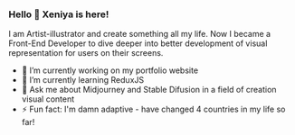 ### Hello 👋 Xeniya is here!

<!--
**Xeniya-Plakhotnyuk/Xeniya-Plakhotnyuk** is a ✨ _special_ ✨ repository because its `README.md` (this file) appears on your GitHub profile.

Here are some ideas to get you started:

- 🔭 I’m currently working on ...
- 🌱 I’m currently learning ...
- 👯 I’m looking to collaborate on ...
- 🤔 I’m looking for help with ...
- 💬 Ask me about ...
- 📫 How to reach me: ...
- 😄 Pronouns: ...
- ⚡ Fun fact: ...
-->

I am Artist-illustrator and create something all my life. 
Now I became a Front-End Developer to dive deeper into better development of visual representation for users on their screens.

- 🔭 I’m currently working on my portfolio website
- 🌱 I’m currently learning ReduxJS
- 💬 Ask me about Midjourney and Stable Difusion in a field of creation visual content
- ⚡ Fun fact: I'm damn adaptive - have changed 4 countries in my life so far!
